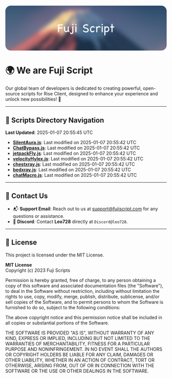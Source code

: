 ![Banner](.github/b.webp)

# 🌍 **We are Fuji Script**

Our global team of developers is dedicated to creating powerful, open-source scripts for Rise Client, designed to enhance your experience and unlock new possibilities! 🌟

---
<!-- SCRIPTS_NAVIGATION_START -->
## 📂 **Scripts Directory Navigation**

**Last Updated**: 2025-01-07 20:55:45 UTC

- **[SilentAura.js](scripts/SilentAura.js)**: Last modified on 2025-01-07 20:55:42 UTC
- **[ChatBypass.js](scripts/ChatBypass.js)**: Last modified on 2025-01-07 20:55:42 UTC
- **[jetpackFly.js](scripts/jetpackFly.js)**: Last modified on 2025-01-07 20:55:42 UTC
- **[velocityHylex.js](scripts/velocityHylex.js)**: Last modified on 2025-01-07 20:55:42 UTC
- **[chestxray.js](scripts/chestxray.js)**: Last modified on 2025-01-07 20:55:42 UTC
- **[bedxray.js](scripts/bedxray.js)**: Last modified on 2025-01-07 20:55:42 UTC
- **[chatMacro.js](scripts/chatMacro.js)**: Last modified on 2025-01-07 20:55:42 UTC

<!-- SCRIPTS_NAVIGATION_END -->

---

## 💬 **Contact Us**  
- 📬 **Support Email**: Reach out to us at [support@fujiscript.com](mailto:support@fujiscript.com) for any questions or assistance.  
- 💬 **Discord**: Contact **Leo728** directly at `Discord@leo728`.

---

## 📜 **License**

This project is licensed under the MIT License.  

**MIT License**  
Copyright (c) 2023 Fuji Scripts  

Permission is hereby granted, free of charge, to any person obtaining a copy of this software and associated documentation files (the "Software"), to deal in the Software without restriction, including without limitation the rights to use, copy, modify, merge, publish, distribute, sublicense, and/or sell copies of the Software, and to permit persons to whom the Software is furnished to do so, subject to the following conditions:  

The above copyright notice and this permission notice shall be included in all copies or substantial portions of the Software.  

THE SOFTWARE IS PROVIDED "AS IS", WITHOUT WARRANTY OF ANY KIND, EXPRESS OR IMPLIED, INCLUDING BUT NOT LIMITED TO THE WARRANTIES OF MERCHANTABILITY, FITNESS FOR A PARTICULAR PURPOSE AND NONINFRINGEMENT. IN NO EVENT SHALL THE AUTHORS OR COPYRIGHT HOLDERS BE LIABLE FOR ANY CLAIM, DAMAGES OR OTHER LIABILITY, WHETHER IN AN ACTION OF CONTRACT, TORT OR OTHERWISE, ARISING FROM, OUT OF OR IN CONNECTION WITH THE SOFTWARE OR THE USE OR OTHER DEALINGS IN THE SOFTWARE.  
